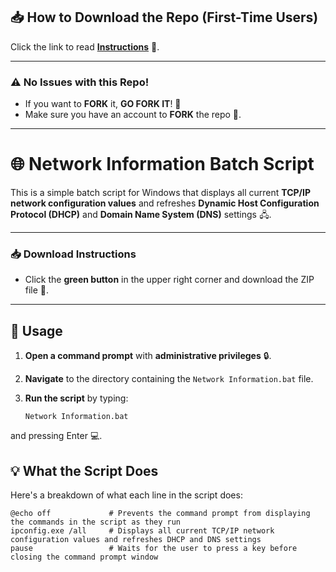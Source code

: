 ## 📥 How to Download the Repo (First-Time Users)

Click the link to read [**Instructions**](https://www.fnbubbles420.org/Instructions-On-How-To-Download-Repo) 📄.

---

### ⚠️ No Issues with this Repo!

- If you want to **FORK** it, **GO FORK IT**! 🍴
- Make sure you have an account to **FORK** the repo 🔐.

---

# 🌐 Network Information Batch Script

This is a simple batch script for Windows that displays all current **TCP/IP network configuration values** and refreshes **Dynamic Host Configuration Protocol (DHCP)** and **Domain Name System (DNS)** settings 🖧.

---

### 📥 Download Instructions

- Click the **green button** in the upper right corner and download the ZIP file 📂.

---

## 🚀 Usage

1. **Open a command prompt** with **administrative privileges** 🔒.
2. **Navigate** to the directory containing the `Network Information.bat` file.
3. **Run the script** by typing:

   ```
   Network Information.bat
   ```
and pressing Enter 💻.

## 💡 What the Script Does

Here's a breakdown of what each line in the script does:

```
@echo off             # Prevents the command prompt from displaying the commands in the script as they run
ipconfig.exe /all     # Displays all current TCP/IP network configuration values and refreshes DHCP and DNS settings
pause                 # Waits for the user to press a key before closing the command prompt window
```

